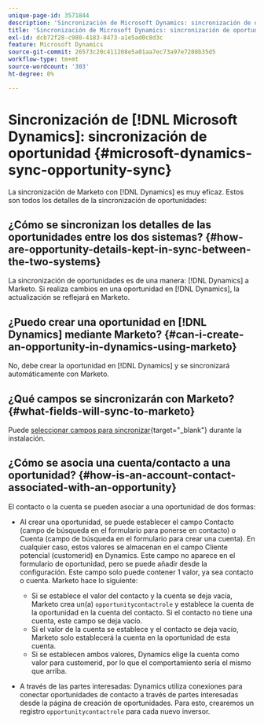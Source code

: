 ```yaml
---
unique-page-id: 3571844
description: 'Sincronización de Microsoft Dynamics: sincronización de oportunidades, documentos de Marketo, documentación del producto'
title: 'Sincronización de Microsoft Dynamics: sincronización de oportunidad'
exl-id: dcb72f28-c980-4183-8473-a1e5ad0c8d3c
feature: Microsoft Dynamics
source-git-commit: 26573c20c411208e5a01aa7ec73a97e7208b35d5
workflow-type: tm+mt
source-wordcount: '303'
ht-degree: 0%

---
```


# Sincronización de [!DNL Microsoft Dynamics]: sincronización de oportunidad {#microsoft-dynamics-sync-opportunity-sync}

La sincronización de Marketo con [!DNL Dynamics] es muy eficaz. Estos son todos los detalles de la sincronización de oportunidades:

## ¿Cómo se sincronizan los detalles de las oportunidades entre los dos sistemas? {#how-are-opportunity-details-kept-in-sync-between-the-two-systems}

La sincronización de oportunidades es de una manera: [!DNL Dynamics] a Marketo. Si realiza cambios en una oportunidad en [!DNL Dynamics], la actualización se reflejará en Marketo.

## ¿Puedo crear una oportunidad en [!DNL Dynamics] mediante Marketo? {#can-i-create-an-opportunity-in-dynamics-using-marketo}

No, debe crear la oportunidad en [!DNL Dynamics] y se sincronizará automáticamente con Marketo.

## ¿Qué campos se sincronizarán con Marketo? {#what-fields-will-sync-to-marketo}

Puede [seleccionar campos para sincronizar](/help/marketo/product-docs/crm-sync/microsoft-dynamics-sync/sync-setup/microsoft-dynamics-365-with-ropc-connection/step-4-of-4-connect.md#select-fields-to-sync){target="_blank"} durante la instalación.

## ¿Cómo se asocia una cuenta/contacto a una oportunidad? {#how-is-an-account-contact-associated-with-an-opportunity}

El contacto o la cuenta se pueden asociar a una oportunidad de dos formas:

* Al crear una oportunidad, se puede establecer el campo Contacto (campo de búsqueda en el formulario para ponerse en contacto) o Cuenta (campo de búsqueda en el formulario para crear una cuenta). En cualquier caso, estos valores se almacenan en el campo Cliente potencial (customerid) en Dynamics. Este campo no aparece en el formulario de oportunidad, pero se puede añadir desde la configuración. Este campo solo puede contener 1 valor, ya sea contacto o cuenta. Marketo hace lo siguiente:

   * Si se establece el valor del contacto y la cuenta se deja vacía, Marketo crea un(a) `opportunitycontactrole` y establece la cuenta de la oportunidad en la cuenta del contacto. Si el contacto no tiene una cuenta, este campo se deja vacío.
   * Si el valor de la cuenta se establece y el contacto se deja vacío, Marketo solo establecerá la cuenta en la oportunidad de esta cuenta.
   * Si se establecen ambos valores, Dynamics elige la cuenta como valor para customerid, por lo que el comportamiento sería el mismo que arriba.


* A través de las partes interesadas: Dynamics utiliza conexiones para conectar oportunidades de contacto a través de partes interesadas desde la página de creación de oportunidades. Para esto, crearemos un registro `opportunitycontactrole` para cada nuevo inversor.
